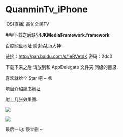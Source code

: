 # QuanminTv_iPhone
iOS(直播) 高仿全民TV 

###下载之后缺少**IJKMediaFramework.framework**

百度网盘地址     感谢:[ALin](https://github.com/SunLiner)大神:

链接：http://pan.baidu.com/s/1eRVetdK 密码：2dc0

下载下来之后 请放到和 AppDelegate 文件夹 同级的目录. 

喜欢就给个 Star 吧 ~ 😜

项目介绍[简书地址](http://www.jianshu.com/p/6a720e53e75a)

附上几张效果图:

![](http://ohatfk28l.bkt.clouddn.com/quanmintv_git1.gif)


![](http://ohatfk28l.bkt.clouddn.com/quanmin_imae_gif_6.gif)



最后一句: 侵立删 ~

